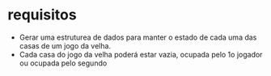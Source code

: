 # requisitos  
* Gerar uma estruturea de dados para manter o estado de cada uma das casas de um jogo da velha.  
* Cada casa do jogo da velha poderá estar vazia, ocupada pelo 1o jogador ou ocupada pelo segundo  

